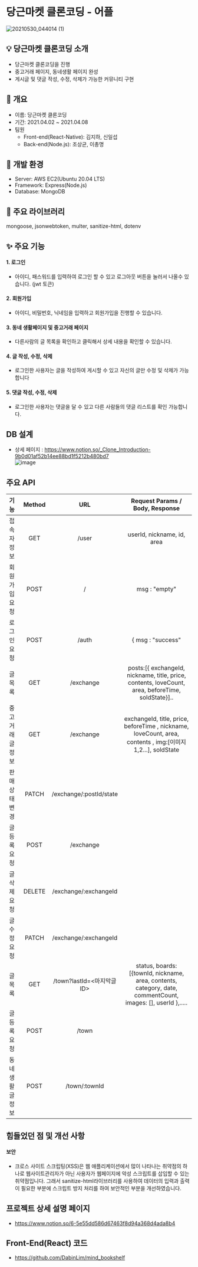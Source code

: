 # 당근마켓 클론코딩 - 어플


![20210530_044014 (1)](https://user-images.githubusercontent.com/79817676/120127198-b9040d00-c1f9-11eb-8a99-8ad238d0be0c.png)


## 💡 당근마켓 클론코딩 소개
- 당근마켓 클론코딩을 진행
- 중고거래 페이지, 동네생활 페이지 완성
- 게시글 및 댓글 작성, 수정, 삭제가 가능한 커뮤니티 구현

## 📌 개요 
- 이름: 당근마켓 클론코딩
- 기간: 2021.04.02 ~ 2021.04.08
- 팀원
  - Front-end(React-Native): 김지하, 신일섭
  - Back-end(Node.js): 조상균, 이총명

## 🔌 개발 환경
- Server: AWS EC2(Ubuntu 20.04 LTS)
- Framework: Express(Node.js)
- Database: MongoDB

## 🔭 주요 라이브러리
 mongoose, jsonwebtoken, multer, sanitize-html, dotenv

## ✨ 주요 기능
#### 1. 로그인
- 아이디, 패스워드를 입력하여 로그인 할 수 있고 로그아웃 버튼을 눌러서 나올수 있습니다. (jwt 토큰)
#### 2. 회원가입
- 아이디, 비밀번호, 닉네임을 입력하고 회원가입을 진행할 수 있습니다.
#### 3. 동네 생활페이지 및 중고거래 페이지
- 다른사람의 글 목록을 확인하고 클릭해서 상세 내용을 확인할 수 있습니다.
#### 4. 글 작성, 수정, 삭제
- 로그인한 사용자는 글을 작성하여 게시할 수 있고 자신의 글만 수정 및 삭제가 가능합니다
#### 5. 댓글 작성, 수정, 삭제
- 로그인한 사용자는 댓글을 달 수 있고 다른 사람들의 댓글 리스트를 확인 가능합니다.



## DB 설계 
- 상세 페이지 : https://www.notion.so/_Clone_Introduction-9b0d01af52b14ee88bd1f5212b480bd7 <br>
![image](https://user-images.githubusercontent.com/79817676/120127375-30d23780-c1fa-11eb-894b-cfff8f62e06f.png)


## 주요 API



|기능|Method|URL| Request Params / Body, Response|
|:---|:---:|:---:|:---:|
|접속자 정보|GET|/user|userId, nickname, id, area|
|회원가입 요청|POST|/| msg : "empty" ||  "not_match" || "incorrect_id" || "incorrect_password" || "incorrect_nickname" "exist_user" || "error" || "success"|
|로그인 요청|POST|/auth|{ msg : "success" || "fail" }|
|글 목록|GET|/exchange|posts:[{ exchangeId, nickname, title, price, contents, loveCount, area, beforeTime, soldState}]..|
|중고거래 글 정보|GET|/exchange|exchangeId, title, price, beforeTime , nickname, loveCount, area, contents , img:[이미지1,2...], soldState|
|판매상태 변경|PATCH|/exchange/:postId/state||
|글 등록 요청|POST|/exchange| |
|글 삭제 요청|DELETE|/exchange/:exchangeId| |
|글 수정 요청|PATCH|/exchange/:exchangeId| |
|글 목록|GET|/town?lastId=<마지막글ID>| status, boards: [{townId, nickname, area, contents, category, date, commentCount, images: [], userId },..... |
|글 등록 요청|POST|/town| |
|동네생활 글 정보|POST|/town/:townId|





## 힘들었던 점 및 개선 사항
#### 보안
- 크로스 사이트 스크립팅(XSS)은 웹 애플리케이션에서 많이 나타나는 취약점의 하나로 웹사이트관리자가 아닌 사용자가 웹페이지에 악성 스크립트를 삽입할 수 있는 취약점입니다. 그래서 sanitize-html라이브러리를 사용하여 데이터의 입력과 출력이 필요한 부분에 스크립트 방지 처리를 하여 보안적인 부분을 개선하였습니다.  


## 프로젝트 상세 설명 페이지
- https://www.notion.so/6-5e55dd586d67463f8d94a368d4ada8b4

## Front-End(React) 코드 
- https://github.com/DabinLim/mind_bookshelf
